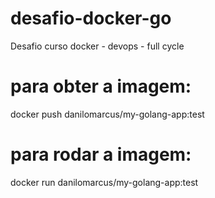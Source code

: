 # desafio-docker-go
Desafio curso docker - devops - full cycle

# para obter a imagem:
docker push danilomarcus/my-golang-app:test

# para rodar a imagem:
docker run danilomarcus/my-golang-app:test